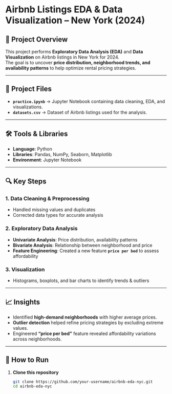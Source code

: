 # **Airbnb Listings EDA & Data Visualization – New York (2024)**

## **📌 Project Overview**
This project performs **Exploratory Data Analysis (EDA)** and **Data Visualization** on Airbnb listings in New York for 2024.  
The goal is to uncover **price distribution, neighborhood trends, and availability patterns** to help optimize rental pricing strategies.

---

## **📂 Project Files**
- **`practice.ipynb`** → Jupyter Notebook containing data cleaning, EDA, and visualizations.  
- **`datasets.csv`** → Dataset of Airbnb listings used for the analysis.

---

## **🛠️ Tools & Libraries**
- **Language**: Python  
- **Libraries**: Pandas, NumPy, Seaborn, Matplotlib  
- **Environment**: Jupyter Notebook  

---

## **🔍 Key Steps**
### **1. Data Cleaning & Preprocessing**
- Handled missing values and duplicates  
- Corrected data types for accurate analysis  

### **2. Exploratory Data Analysis**
- **Univariate Analysis**: Price distribution, availability patterns  
- **Bivariate Analysis**: Relationship between neighborhood and price  
- **Feature Engineering**: Created a new feature **`price per bed`** to assess affordability  

### **3. Visualization**
- Histograms, boxplots, and bar charts to identify trends & outliers  

---

## **📈 Insights**
- Identified **high-demand neighborhoods** with higher average prices.  
- **Outlier detection** helped refine pricing strategies by excluding extreme values.  
- Engineered **“price per bed”** feature revealed affordability variations across neighborhoods.  

---

## **🚀 How to Run**
1. **Clone this repository**  
   ```bash
   git clone https://github.com/your-username/airbnb-eda-nyc.git
   cd airbnb-eda-nyc

